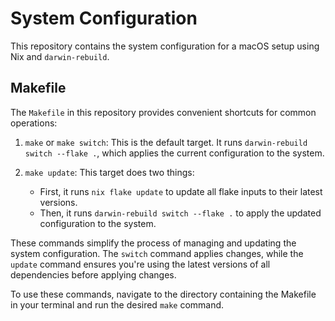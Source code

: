 # System Configuration

This repository contains the system configuration for a macOS setup using Nix and `darwin-rebuild`.

## Makefile

The `Makefile` in this repository provides convenient shortcuts for common operations:

1. `make` or `make switch`: This is the default target. It runs `darwin-rebuild switch --flake .`, which applies the current configuration to the system.

2. `make update`: This target does two things:
   - First, it runs `nix flake update` to update all flake inputs to their latest versions.
   - Then, it runs `darwin-rebuild switch --flake .` to apply the updated configuration to the system.

These commands simplify the process of managing and updating the system configuration. The `switch` command applies changes, while the `update` command ensures you're using the latest versions of all dependencies before applying changes.

To use these commands, navigate to the directory containing the Makefile in your terminal and run the desired `make` command.
